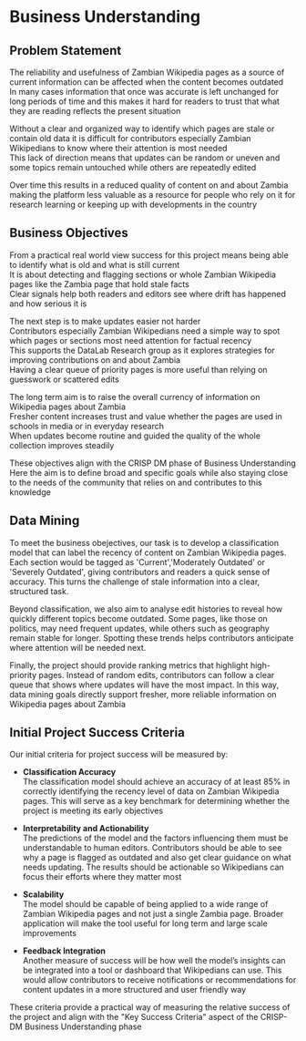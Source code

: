 # Business Understanding

## Problem Statement

The reliability and usefulness of Zambian Wikipedia pages as a source of current information can be affected when the content becomes outdated  
In many cases information that once was accurate is left unchanged for long periods of time and this makes it hard for readers to trust that what they are reading reflects the present situation

Without a clear and organized way to identify which pages are stale or contain old data it is difficult for contributors especially Zambian Wikipedians to know where their attention is most needed  
This lack of direction means that updates can be random or uneven and some topics remain untouched while others are repeatedly edited

Over time this results in a reduced quality of content on and about Zambia making the platform less valuable as a resource for people who rely on it for research learning or keeping up with developments in the country

## Business Objectives

From a practical real world view success for this project means being able to identify what is old and what is still current  
It is about detecting and flagging sections or whole Zambian Wikipedia pages like the Zambia page that hold stale facts  
Clear signals help both readers and editors see where drift has happened and how serious it is

The next step is to make updates easier not harder  
Contributors especially Zambian Wikipedians need a simple way to spot which pages or sections most need attention for factual recency  
This supports the DataLab Research group as it explores strategies for improving contributions on and about Zambia  
Having a clear queue of priority pages is more useful than relying on guesswork or scattered edits

The long term aim is to raise the overall currency of information on Wikipedia pages about Zambia  
Fresher content increases trust and value whether the pages are used in schools in media or in everyday research  
When updates become routine and guided the quality of the whole collection improves steadily

These objectives align with the CRISP DM phase of Business Understanding  
Here the aim is to define broad and specific goals while also staying close to the needs of the community that relies on and contributes to this knowledge

## Data Mining

To meet the business obejectives, our task is to develop a classification model that can label the recency of content on Zambian Wikipedia pages. Each section would be tagged as 'Current','Moderately Outdated' or 'Severely Outdated', giving contributors and readers a quick sense of accuracy. This turns the challenge of stale information into a clear, structured task.

Beyond classification, we also aim to analyse edit histories to reveal how quickly different topics become outdated. Some pages, like those on politics, may need frequent updates, while others such as geography remain stable for longer. Spotting these trends helps contributors anticipate where attention will be needed next.

Finally, the project should provide ranking metrics that highlight high-priority pages. Instead of random edits, contributors can follow a clear queue that shows where updates will have the most impact. In this way, data mining goals directly support fresher, more reliable information on Wikipedia pages about Zambia

## Initial Project Success Criteria

Our initial criteria for project success will be measured by:

- **Classification Accuracy**  
  The classification model should achieve an accuracy of at least 85% in correctly identifying the recency level of data on Zambian Wikipedia pages. This will serve as a key benchmark for determining whether the project is meeting its early objectives

- **Interpretability and Actionability**  
  The predictions of the model and the factors influencing them must be understandable to human editors. Contributors should be able to see why a page is flagged as outdated and also get clear guidance on what needs updating. The results should be actionable so Wikipedians can focus their efforts where they matter most

- **Scalability**  
  The model should be capable of being applied to a wide range of Zambian Wikipedia pages and not just a single Zambia page. Broader application will make the tool useful for long term and large scale improvements

- **Feedback Integration**  
  Another measure of success will be how well the model’s insights can be integrated into a tool or dashboard that Wikipedians can use. This would allow contributors to receive notifications or recommendations for content updates in a more structured and user friendly way

These criteria provide a practical way of measuring the relative success of the project and align with the "Key Success Criteria" aspect of the CRISP-DM Business Understanding phase
